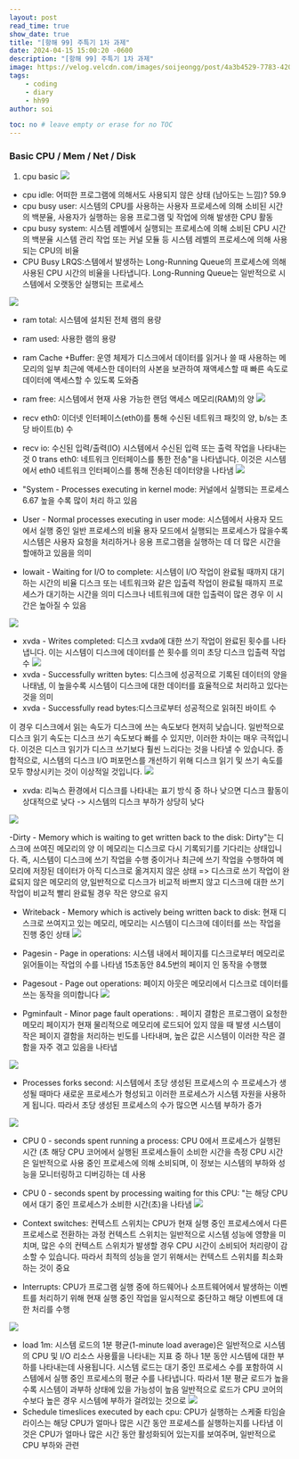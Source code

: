 ```yaml
---
layout: post
read_time: true
show_date: true
title: "[항해 99] 주특기 1차 과제"
date: 2024-04-15 15:00:20 -0600
description: "[항해 99] 주특기 1차 과제"
image: https://velog.velcdn.com/images/soijeongg/post/4a3b4529-7783-4201-90f4-03de54197e08/image.png
tags: 
    - coding
    - diary
    - hh99
author: soi

toc: no # leave empty or erase for no TOC
---
```


### Basic CPU / Mem / Net / Disk

1. cpu basic
![](../assets/img/uploads/cpyu.png)

- cpu idle: 어떠한 프로그램에 의해서도 사용되지 않은 상태 (남아도는 느낌)? 59.9
- cpu busy user: 시스템의 CPU를 사용하는 사용자 프로세스에 의해 소비된 시간의 백분율, 사용자가 실행하는 응용 프로그램 및 작업에 의해 발생한 CPU 활동
- cpu busy system: 시스템 레벨에서 실행되는 프로세스에 의해 소비된 CPU 시간의 백분율
시스템 관리 작업 또는 커널 모듈 등 시스템 레벨의 프로세스에 의해 사용되는 CPU의 비율
- CPU Busy LRQS:스템에서 발생하는 Long-Running Queue의 프로세스에 의해 사용된 CPU 시간의 비율을 나타냅니다. Long-Running Queue는 일반적으로 시스템에서 오랫동안 실행되는 프로세스

![](../assets/img/uploads/memory.png)
- ram total: 시스템에 설치된 전체 램의 용량
- ram used: 사용한 램의 용량
- ram Cache +Buffer:  운영 체제가 디스크에서 데이터를 읽거나 쓸 때 사용하는 메모리의 일부 최근에 액세스한 데이터의 사본을 보관하여 재액세스할 때 빠른 속도로 데이터에 액세스할 수 있도록 도와줌
- ram free: 시스템에서 현재 사용 가능한 랜덤 액세스 메모리(RAM)의 양
![](../assets/img/uploads/network.png)
- recv eth0: 이더넷 인터페이스(eth0)를 통해 수신된 네트워크 패킷의 양, b/s는 초당 바이트(b) 수
- recv io: 수신된 입력/출력(IO) 시스템에서 수신된 입력 또는 출력 작업을 나타내는 것
0 trans eth0: 네트워크 인터페이스를 통한 전송"을 나타냅니다. 이것은 시스템에서 eth0 네트워크 인터페이스를 통해 전송된 데이터양을 나타냄
![](../assets/img/uploads/cpu.png)

- "System - Processes executing in kernel mode: 커널에서 실행되는 프로세스 6.67
높을 수록 많이 처리 하고 있음
- User - Normal processes executing in user mode: 시스템에서 사용자 모드에서 실행 중인 일반 프로세스의 비율 
용자 모드에서 실행되는 프로세스가 많을수록 시스템은 사용자 요청을 처리하거나 응용 프로그램을 실행하는 데 더 많은 시간을 할애하고 있음을 의미
- Iowait - Waiting for I/O to complete:  시스템이 I/O 작업이 완료될 때까지 대기하는 시간의 비율
디스크 또는 네트워크와 같은 입출력 작업이 완료될 때까지 프로세스가 대기하는 시간을 의미
디스크나 네트워크에 대한 입출력이 많은 경우 이 시간은 높아질 수 있음

![](../assets/img/uploads/disk.png)

- xvda - Writes completed: 디스크 xvda에 대한 쓰기 작업이 완료된 횟수를 나타냅니다. 이는 시스템이 디스크에 데이터를 쓴 횟수를 의미
초당 디스크 입출력 작업 수
![](../assets/img/uploads/ioUs.png)
- xvda - Successfully written bytes: 디스크에 성공적으로 기록된 데이터의 양을 나태냄, 이 높을수록 시스템이 디스크에 대한 데이터를 효율적으로 처리하고 있다는 것을 의미
- xvda - Successfully read bytes:디스크로부터 성공적으로 읽혀진 바이트 수

이 경우 디스크에서 읽는 속도가 디스크에 쓰는 속도보다 현저히 낮습니다. 일반적으로 디스크 읽기 속도는 디스크 쓰기 속도보다 빠를 수 있지만, 이러한 차이는 매우 극적입니다. 이것은 디스크 읽기가 디스크 쓰기보다 훨씬 느리다는 것을 나타낼 수 있습니다. 종합적으로, 시스템의 디스크 I/O 퍼포먼스를 개선하기 위해 디스크 읽기 및 쓰기 속도를 모두 향상시키는 것이 이상적일 것입니다.
![](../assets/img/uploads/li.png)

- xvda: 리눅스 환경에서 디스크를 나타내는 표기 방식 중 하나 낮으면 디스크 활동이 상대적으로 낮다 -> 시스템의 디스크 부하가 상당히 낮다 

![](../assets/img/uploads/writev.png)

-Dirty - Memory which is waiting to get written back to the disk: Dirty"는 디스크에 쓰여진 메모리의 양 
이 메모리는 디스크로 다시 기록되기를 기다리는 상태입니다. 즉, 시스템이 디스크에 쓰기 작업을 수행 중이거나 최근에 쓰기 작업을 수행하여 메모리에 저장된 데이터가 아직 디스크로 옮겨지지 않은 상태
=> 디스크로 쓰기 작업이 완료되지 않은 메모리의 양,일반적으로 디스크가 비교적 바쁘지 않고 디스크에 대한 쓰기 작업이 비교적 빨리 완료될 경우 작은 양으로 유지

- Writeback - Memory which is actively being written back to disk: 
현재 디스크로 쓰여지고 있는 메모리, 메모리는 시스템이 디스크에 데이터를 쓰는 작업을 진행 중인 상태
![](../assets/img/uploads/vmet.png)

- Pagesin - Page in operations: 시스템 내에서 페이지를 디스크로부터 메모리로 읽어들이는 작업의 수를 나타냄 15초동안   84.5번의 페이지 인 동작을 수행했
- Pagesout - Page out operations:  페이지 아웃은 메모리에서 디스크로 데이터를 쓰는 동작을 의미합니다
![](../assets/img/uploads/page.png)

- Pgminfault - Minor page fault operations: . 페이지 결함은 프로그램이 요청한 메모리 페이지가 현재 물리적으로 메모리에 로드되어 있지 않을 때 발생
시스템이 작은 페이지 결함을 처리하는 빈도를 나타내며, 높은 값은 시스템이 이러한 작은 결함을 자주 겪고 있음을 나타냅

![](../assets/img/uploads/process.png)

- Processes forks second: 시스템에서 초당 생성된 프로세스의 수
 프로세스가 생성될 때마다 새로운 프로세스가 형성되고 이러한 프로세스가 시스템 자원을 사용하게 됩니다. 따라서 초당 생성된 프로세스의 수가 많으면 시스템 부하가 증가
 
![](../assets/img/uploads/procesdsS.png)

- CPU 0 - seconds spent running a process:  CPU 0에서 프로세스가 실행된 시간 (초
해당 CPU 코어에서 실행된 프로세스들이 소비한 시간을 측정
 CPU 시간은 일반적으로 사용 중인 프로세스에 의해 소비되며, 이 정보는 시스템의 부하와 성능을 모니터링하고 디버깅하는 데 사용
 - CPU 0 - seconds spent by processing waiting for this CPU: "는 해당 CPU에서 대기 중인 프로세스가 소비한 시간(초)을 나타냄
 ![](../assets/img/uploads/contextS.png)

- Context switches: 컨텍스트 스위치는 CPU가 현재 실행 중인 프로세스에서 다른 프로세스로 전환하는 과정
컨텍스트 스위치는 일반적으로 시스템 성능에 영향을 미치며, 많은 수의 컨텍스트 스위치가 발생할 경우 CPU 시간이 소비되어 처리량이 감소할 수 있습니다. 따라서 최적의 성능을 얻기 위해서는 컨텍스트 스위치를 최소화하는 것이 중요

- Interrupts: CPU가 프로그램 실행 중에 하드웨어나 소프트웨어에서 발생하는 이벤트를 처리하기 위해 현재 실행 중인 작업을 일시적으로 중단하고 해당 이벤트에 대한 처리를 수행

![](../assets//img/uploads/load.png)

- load 1m: 시스템 로드의 1분 평균(1-minute load average)은 일반적으로 시스템의 CPU 및 I/O 리소스 사용률을 나타내는 지표 중 하나
 1분 동안 시스템에 대한 부하를 나타내는데 사용됩니다. 시스템 로드는 대기 중인 프로세스 수를 포함하여 시스템에서 실행 중인 프로세스의 평균 수를 나타냅니다. 따라서 1분 평균 로드가 높을수록 시스템이 과부하 상태에 있을 가능성이 높음
 일반적으로 로드가 CPU 코어의 수보다 높은 경우 시스템에 부하가 걸려있는 것으로 
 ![](../assets/img/uploads/sche.png)
- Schedule timeslices executed by each cpu:
 CPU가 실행하는 스케줄 타임슬라이스는 해당 CPU가 얼마나 많은 시간 동안 프로세스를 실행하는지를 나타냄
 이것은 CPU가 얼마나 많은 시간 동안 활성화되어 있는지를 보여주며, 일반적으로 CPU 부하와 관련